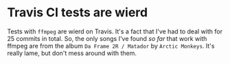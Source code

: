 # Travis CI tests are wierd
Tests with `ffmpeg` are wierd on Travis. It's a fact that I've had to deal with for 25 commits in total. So, the only songs I've found *so far* that work with ffmpeg are from the album `Da Frame 2R / Matador` by `Arctic Monkeys`. It's really lame, but don't mess around with them. 
